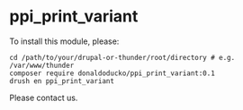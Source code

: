 # ppi_print_variant

To install this module, please:

```
cd /path/to/your/drupal-or-thunder/root/directory # e.g. /var/www/thunder
composer require donaldoducko/ppi_print_variant:0.1
drush en ppi_print_variant
```

Please contact us.
